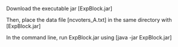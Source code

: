 Download the executable jar [ExpBlock.jar]

Then, place the data file [ncvoters_A.txt] in the same directory with [ExpBlock.jar]

In the command line, run ExpBlock.jar using [java -jar ExpBlock.jar]
